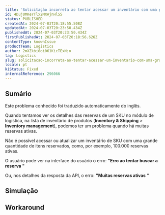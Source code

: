 ```yaml
---
title: 'Solicitação incorreta ao tentar acessar um inventário com uma grande quantidade de itens reservados'
id: 4DujUMKeYTlx2MXAjnHlS5
status: PUBLISHED
createdAt: 2024-07-03T20:18:55.508Z
updatedAt: 2024-07-03T20:23:50.434Z
publishedAt: 2024-07-03T20:23:50.434Z
firstPublishedAt: 2024-07-03T20:18:56.626Z
contentType: knownIssue
productTeam: Logistics
author: 2mXZkbi0oi061KicTExNjo
tag: Logistics
slug: solicitacao-incorreta-ao-tentar-acessar-um-inventario-com-uma-grande-quantidade-de-itens-reservados
locale: pt
kiStatus: Fixed
internalReference: 296066
---
```


## Sumário

<div class="alert alert-info">
  <p>Este problema conhecido foi traduzido automaticamente do inglês.</p>
</div>



Quando tentamos ver os detalhes das reservas de um SKU no módulo de logística, na lista de inventário de produtos (**Inventory & Shipping** > **Inventory management**), podemos ter um problema quando há muitas reservas ativas.

Não é possível acessar ou atualizar um inventário de SKU com uma grande quantidade de itens reservados, como, por exemplo, 100.000 reservas ativas.

O usuário pode ver na interface do usuário o erro: **"Erro ao tentar buscar a reserva "**

Ou, nos detalhes da resposta da API, o erro: **"Muitas reservas ativas "**

## Simulação



## Workaround



